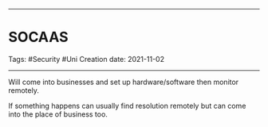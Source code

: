 -----------------------------------------------
# SOCAAS
Tags:  #Security #Uni 
Creation date: 2021-11-02

-----------------------------------------------

Will come into businesses and set up hardware/software then monitor remotely.

If something happens can usually find resolution remotely but can come into the place of business too.

